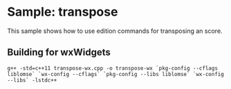 # Sample: transpose

This sample shows how to use edition commands for transposing an score.


## Building for wxWidgets

```
g++ -std=c++11 transpose-wx.cpp -o transpose-wx `pkg-config --cflags liblomse` `wx-config --cflags` `pkg-config --libs liblomse` `wx-config --libs` -lstdc++
```

